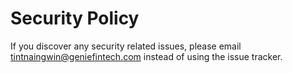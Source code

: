 # Security Policy

If you discover any security related issues, please email tintnaingwin@geniefintech.com instead of using the issue tracker.
